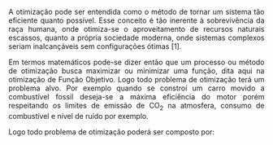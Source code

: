 <p style='text-align: justify;'>A otimização pode ser entendida como o método de tornar um sistema tão eficiente quanto possível. Esse conceito é tão inerente à sobrevivência da raça humana, onde otimiza-se o aproveitamento de recursos naturais escassos, quanto a própria sociedade moderna, onde sistemas complexos seriam inalcançáveis sem configurações ótimas [1].</p>

<p style='text-align: justify;'>Em termos matemáticos pode-se dizer então que um processo ou método de otimização busca maximizar ou minimizar uma função, dita aqui na otimização de Função Objetivo. Logo todo problema de otimização terá um problema alvo. Por exemplo quando se constroí um carro movido a combustível fossil deseja-se a máxima eficiência do motor porém respeitando os limites de emissão de CO<sub>2</sub> na atmosfera, consumo de combustível e nível de ruído por exemplo.</p>

Logo todo problema de otimização poderá ser composto por:



